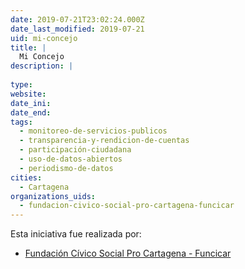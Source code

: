 ```yaml
---
date: 2019-07-21T23:02:24.000Z
date_last_modified: 2019-07-21
uid: mi-concejo
title: |
  Mi Concejo
description: |
  
type: 
website: 
date_ini: 
date_end: 
tags:
  - monitoreo-de-servicios-publicos
  - transparencia-y-rendicion-de-cuentas
  - participación-ciudadana
  - uso-de-datos-abiertos
  - periodismo-de-datos
cities: 
  - Cartagena
organizations_uids:
  - fundacion-civico-social-pro-cartagena-funcicar
---
```


Esta iniciativa fue realizada por:

- [Fundación Cívico Social Pro Cartagena - Funcicar](/organizaciones/fundacion-civico-social-pro-cartagena-funcicar)
